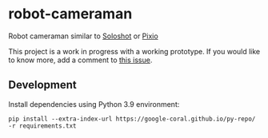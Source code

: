 # robot-cameraman
Robot cameraman similar to [Soloshot] or [Pixio]

[Soloshot]: http://soloshot.com/
[Pixio]: https://shop.movensee.com/en/

This project is a work in progress with a working prototype.
If you would like to know more, add a comment to
[this issue](https://github.com/maiermic/robot-cameraman/issues/30).

## Development
Install dependencies using Python 3.9 environment:

```
pip install --extra-index-url https://google-coral.github.io/py-repo/ -r requirements.txt
```
